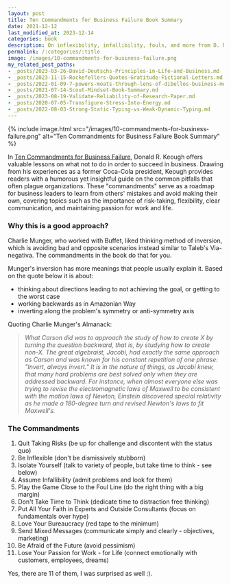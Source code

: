 ```yaml
---
layout: post
title: Ten Commandments for Business Failure Book Summary
date: 2021-12-12
last_modified_at: 2023-12-14
categories: book
description: On inflexibility, infallibility, fouls, and more from D. R. Keough with foreword by Warren Buffett.
permalink: /:categories/:title
image: /images/10-commandments-for-business-failure.png
my_related_post_paths:
- _posts/2023-03-26-David-Deutschs-Principles-in-Life-and-Business.md
- _posts/2023-11-15-Rockefellers-Quotes-Gratitude-Fictional-Letters.md
- _posts/2022-01-09-7-powers-moats-through-lens-of-dibellos-business-mental-model.md
- _posts/2021-07-14-Scout-Mindset-Book-Summary.md
- _posts/2023-08-19-Validate-Reliability-of-Research-Paper.md
- _posts/2020-07-05-Transfigure-Stress-Into-Energy.md
- _posts/2022-08-03-Strong-Static-Typing-vs-Weak-Dynamic-Typing.md
---
```


{% include image.html src="/images/10-commandments-for-business-failure.png" alt="Ten Commandments for Business Failure Book Summary" %}

In [Ten Commandments for Business Failure](https://www.goodreads.com/book/show/3828278-the-ten-commandments-for-business-failure), Donald R. Keough offers valuable lessons on what not to do in order to succeed in business. Drawing from his experiences as a former Coca-Cola president, Keough provides readers with a humorous yet insightful guide on the common pitfalls that often plague organizations. These "commandments" serve as a roadmap for business leaders to learn from others' mistakes and avoid making their own, covering topics such as the importance of risk-taking, flexibility, clear communication, and maintaining passion for work and life.

### Why this is a good approach?

Charlie Munger, who worked with Buffet, liked thinking method of inversion, which is avoiding bad and opposite scenarios instead similar to Taleb's Via-negativa.
The commandments in the book do that for you.

Munger's inversion has more meanings that people usually explain it. Based on the quote below it is about:
- thinking about directions leading to not achieving the goal, or getting to the worst case
- working backwards as in Amazonian Way
- inverting along the problem's symmetry or anti-symmetry axis

Quoting Charlie Munger's Almanack:

<blockquote class="blockquote" style="font-style: italic">
What Carson did was to approach the study of how to create X by turning the question backward, that is, by studying how to create non-X.
The great algebraist, Jacobi, had exactly the same approach as Carson and was known for his constant repetition of one phrase: "Invert, always invert."
It is in the nature of things, as Jacobi knew, that many hard problems are best solved only when they are addressed backward. For instance,
when almost everyone else was trying to revise the electromagnetic laws of Maxwell to be consistent with the motion laws of Newton,
Einstein discovered special relativity as he made a 180-degree turn and revised Newton's laws to fit Maxwell's.
</blockquote>


### The Commandments

1. Quit Taking Risks (be up for challenge and discontent with the status quo)
2. Be Inflexible (don't be dismissively stubborn)
3. Isolate Yourself (talk to variety of people, but take time to think - see below)
4. Assume Infallibility (admit problems and look for them)
5. Play the Game Close to the Foul Line (do the right thing with a big margin)
6. Don't Take Time to Think (dedicate time to distraction free thinking)
7. Put All Your Faith in Experts and Outside Consultants (focus on fundamentals over hype)
8. Love Your Bureaucracy (red tape to the minimum)
9. Send Mixed Messages (communicate simply and clearly - objectives, marketing)
10. Be Afraid of the Future (avoid pessimism)
11. Lose Your Passion for Work - for Life (connect emotionally with customers, employees, dreams)

Yes, there are 11 of them, I was surprised as well :).